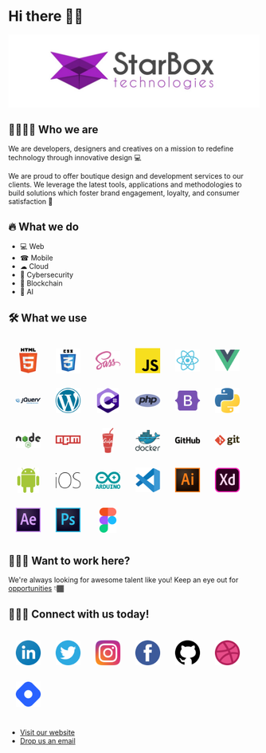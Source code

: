 # Hi there 🖐🏾
![Welcome to StarBox Technologies](../images/logo.jpg)

## 👧🏾👦🏾 Who we are
We are developers, designers and creatives on a mission to redefine technology through innovative design 💻

We are proud to offer boutique design and development services to our clients. We leverage the latest tools, applications and methodologies to build solutions which foster brand engagement, loyalty, and consumer satisfaction 🚀

## 🔥 What we do
- 💻 Web 
- ☎ Mobile
- ☁ Cloud
- 🔐 Cybersecurity 
- 💸 Blockchain 
- 🤖 AI 

## 🛠 What we use
<div style="display:flex;justify-content:flex-start;align-items:center;flex-wrap:wrap;margin:25px 0">
  <img style="width:50px;height:50px;object-fit:contain;margin:15px;" src="../images/tools/html-5.svg">
  <img style="width:50px;height:50px;object-fit:contain;margin:15px;" src="../images/tools/css3.svg">
  <img style="width:50px;height:50px;object-fit:contain;margin:15px;" src="../images/tools/sass-1.svg">
  <img style="width:50px;height:50px;object-fit:contain;margin:15px;" src="../images/tools/javascript.svg">
  <img style="width:50px;height:50px;object-fit:contain;margin:15px;" src="../images/tools/react.svg">
  <img style="width:50px;height:50px;object-fit:contain;margin:15px;" src="../images/tools/vue-js-1.svg">
  <img style="width:50px;height:50px;object-fit:contain;margin:15px;" src="../images/tools/jquery.svg">
  <img style="width:50px;height:50px;object-fit:contain;margin:15px;" src="../images/tools/wordpress-blue.svg">
  <img style="width:50px;height:50px;object-fit:contain;margin:15px;" src="../images/tools/c--4.svg">
  <img style="width:50px;height:50px;object-fit:contain;margin:15px;" src="../images/tools/php-1.svg">
  <img style="width:50px;height:50px;object-fit:contain;margin:15px;" src="../images/tools/bootstrap-5-1.svg">
  <img style="width:50px;height:50px;object-fit:contain;margin:15px;" src="../images/tools/python-5.svg">
  <img style="width:50px;height:50px;object-fit:contain;margin:15px;" src="../images/tools/nodejs-1.svg">
  <img style="width:50px;height:50px;object-fit:contain;margin:15px;" src="../images/tools/npm.svg">
  <img style="width:50px;height:50px;object-fit:contain;margin:15px;" src="../images/tools/gulp.svg">
  <img style="width:50px;height:50px;object-fit:contain;margin:15px;" src="../images/tools/docker.svg">
  <img style="width:50px;height:50px;object-fit:contain;margin:15px;" src="../images/tools/github-2.svg">
  <img style="width:50px;height:50px;object-fit:contain;margin:15px;" src="../images/tools/git.svg">
  <img style="width:50px;height:50px;object-fit:contain;margin:15px;" src="../images/tools/android.svg">
  <img style="width:50px;height:50px;object-fit:contain;margin:15px;" src="../images/tools/apple-ios.svg">
  <img style="width:50px;height:50px;object-fit:contain;margin:15px;" src="../images/tools/arduino.svg">
  <img style="width:50px;height:50px;object-fit:contain;margin:15px;" src="../images/tools/visual-studio-code-1.svg">
  <img style="width:50px;height:50px;object-fit:contain;margin:15px;" src="../images/tools/adobe-illustrator-cc.svg">
  <img style="width:50px;height:50px;object-fit:contain;margin:15px;" src="../images/tools/adobe-xd.svg">
  <img style="width:50px;height:50px;object-fit:contain;margin:15px;" src="../images/tools/after-effects-cc.svg">
  <img style="width:50px;height:50px;object-fit:contain;margin:15px;" src="../images/tools/photoshop-cc.svg">
  <img style="width:50px;height:50px;object-fit:contain;margin:15px;" src="../images/tools/figma-1.svg">
</div>


## 👨🏾‍💻 Want to work here?
We're always looking for awesome talent like you! Keep an eye out for [opportunities](https://inside.starboxtech.com/careers) 👇🏾

## 🤸🏾‍♂️ Connect with us today!
<div style="display:flex;justify-content:flex-start;align-items:center;flex-wrap:wrap;margin:25px 0">
  <a href="https://www.linkedin.com/company/starboxtech" target="_blank"><img style="width:50px;height:50px;object-fit:contain;margin:15px;" src="../images/social/linkedin-icon.svg"></a>
  <a href="https://twitter.com/starboxtech" target="_blank"><img style="width:50px;height:50px;object-fit:contain;margin:15px;" src="../images/social/twitter-3.svg"></a>
  <a href="https://www.instagram.com/starboxtech" target="_blank"><img style="width:50px;height:50px;object-fit:contain;margin:15px;" src="../images/social/instagram-2-1.svg"></a>
  <a href="https://www.facebook.com/starboxtech" target="_blank"><img style="width:50px;height:50px;object-fit:contain;margin:15px;" src="../images/social/facebook-3.svg"></a>
  <a href="https://github.com/starboxtech" target="_blank"><img style="width:50px;height:50px;object-fit:contain;margin:15px;" src="../images/social/github-1.svg"></a>
  <a href="https://dribbble.com/starboxtech" target="_blank"><img style="width:50px;height:50px;object-fit:contain;margin:15px;" src="../images/social/dribbble-icon-1.svg"></a>
  <a href="https://starboxtech.hashnode.dev" target="_blank"><img style="width:50px;height:50px;object-fit:contain;margin:15px;" src="../images/social/hashnode-1.svg"></a>
</div>

- [Visit our website](https://starboxtech.com/)
- [Drop us an email](mailto:hello@starboxtech.com)